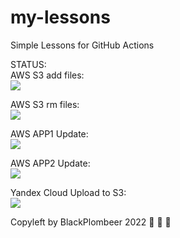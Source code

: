 # my-lessons
Simple Lessons for GitHub Actions

STATUS:<br>
AWS S3 add files:<br>
<img src="https://github.com/vitalikniaz/my-lessons/workflows/CI-CD-Pipelines-to-AWS-EBN/badge.svg?branch=main"><br>

AWS S3 rm files:<br>
<img src="https://github.com/vitalikniaz/my-lessons/workflows/AWS-S3-RM-ALL/badge.svg?branch=main"><br>

AWS APP1 Update:<br>
<img src="https://github.com/vitalikniaz/my-lessons/workflows/AWS-TO-S3-APP1-FOLDER-UPDATE/badge.svg?branch=main"><br>

AWS APP2 Update:<br>
<img src="https://github.com/vitalikniaz/my-lessons/workflows/AWS-TO-S3-APP2-FOLDER-UPDATE/badge.svg?branch=main"><br>

Yandex Cloud Upload to S3:<br>
<img src="https://github.com/vitalikniaz/my-lessons/workflows/YC-S3-UPLOAD/badge.svg?branch=main"><br>

Copyleft by BlackPlombeer 2022 :see_no_evil: :hear_no_evil: :speak_no_evil: